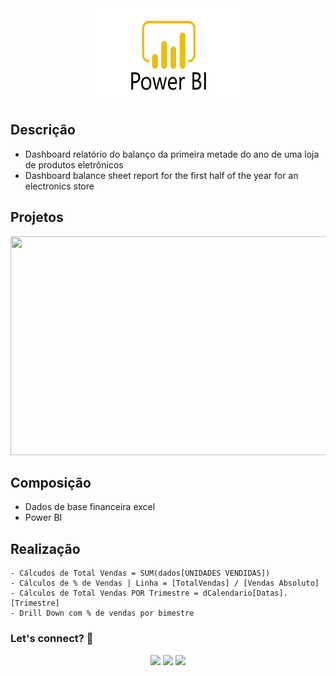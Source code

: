 <div align="center">
  <img src="https://github.com/Raii-Azevedo/ProjetosBI/blob/master/Power-Bi-Logo-PNG.png" width="250" height = "150">
</div>

## Descrição
- Dashboard relatório do balanço da primeira metade do ano de uma loja de produtos eletrônicos
- Dashboard balance sheet report for the first half of the year for an electronics store


## Projetos
<div align="center">
  <img src="https://github.com/Raii-Azevedo/ProjetosBI/tree/master/Performance%20de%20Vendas" width="600" height = "350">
</div>


## Composição
- Dados de base financeira excel
- Power BI


## Realização
    - Cálcudos de Total Vendas = SUM(dados[UNIDADES VENDIDAS])
    - Cálculos de % de Vendas | Linha = [TotalVendas] / [Vendas Absoluto]
    - Cálculos de Total Vendas POR Trimestre = dCalendario[Datas].[Trimestre]
    - Drill Down com % de vendas por bimestre

  ### Let's connect? 🤝
  <div>
    <p align="center">
      <a href="https://www.linkedin.com/in/raissa-azevedo-555893120/"><img src="https://img.shields.io/badge/-LinkedIn-0077B5?style=flat&logo=Linkedin&logoColor=white"/></a>
      <a href="https://twitter.com/Raiissa_Azevedo"><img src="https://img.shields.io/badge/-Twitter-%231DA1F2?style=flat&logo=twitter&logoColor=white"/></a>
      <a href="https://www.instagram.com/raiissa.azevedo/"><img src="https://img.shields.io/badge/-Instagram-E4405F?style=flat&logo=instagram&logoColor=white"/></a>
  </p> </div></div>
</div>
